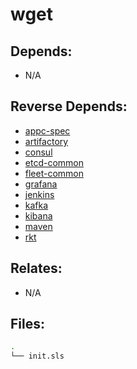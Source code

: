 # wget

## Depends:

  -  N/A

## Reverse Depends:

  -  [appc-spec](/salt/appc-spec)
  -  [artifactory](/salt/artifactory)
  -  [consul](/salt/consul)
  -  [etcd-common](/salt/etcd-common)
  -  [fleet-common](/salt/fleet-common)
  -  [grafana](/salt/grafana)
  -  [jenkins](/salt/jenkins)
  -  [kafka](/salt/kafka)
  -  [kibana](/salt/kibana)
  -  [maven](/salt/maven)
  -  [rkt](/salt/rkt)

## Relates:

  -  N/A

## Files:

```bash
.
└── init.sls
```
